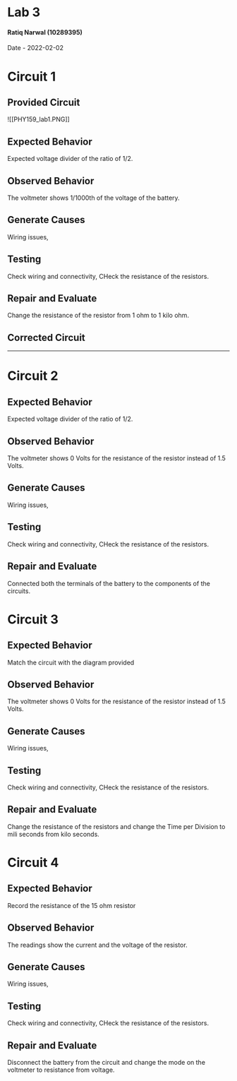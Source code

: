 # Lab 3
#### Ratiq Narwal (10289395)
Date - 2022-02-02



# Circuit 1

## Provided Circuit
![[PHY159_lab1.PNG]]

## Expected Behavior

Expected voltage divider of the ratio of 1/2.

## Observed Behavior

The voltmeter shows 1/1000th of the voltage of the battery.


## Generate Causes
Wiring issues, 

## Testing

Check wiring and connectivity, CHeck the resistance of the resistors.

## Repair and Evaluate
Change the resistance of the resistor from 1 ohm to 1 kilo ohm.

## Corrected Circuit

---

# Circuit 2

## Expected Behavior

Expected voltage divider of the ratio of 1/2.

## Observed Behavior

The voltmeter shows 0 Volts for the resistance of the resistor instead of 1.5 Volts.


## Generate Causes
Wiring issues, 

## Testing

Check wiring and connectivity, CHeck the resistance of the resistors.

## Repair and Evaluate
Connected both the terminals of the battery to the components of the circuits.


# Circuit 3

## Expected Behavior

Match the circuit with the diagram provided

## Observed Behavior

The voltmeter shows 0 Volts for the resistance of the resistor instead of 1.5 Volts.


## Generate Causes
Wiring issues, 

## Testing

Check wiring and connectivity, CHeck the resistance of the resistors.

## Repair and Evaluate
Change the resistance of the resistors and change the Time per Division to  mili seconds from kilo seconds.


# Circuit 4

## Expected Behavior

Record the resistance of the 15 ohm resistor
## Observed Behavior

The readings show the current and the voltage of the resistor.


## Generate Causes
Wiring issues, 

## Testing

Check wiring and connectivity, CHeck the resistance of the resistors.

## Repair and Evaluate
Disconnect the battery from the circuit and change the mode on the voltmeter to resistance from voltage.

